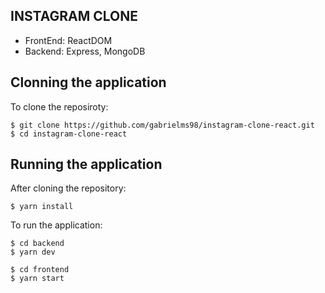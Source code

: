 ## INSTAGRAM CLONE

- FrontEnd: ReactDOM
- Backend: Express, MongoDB

## Clonning the application

To clone the reposiroty:
```console
$ git clone https://github.com/gabrielms98/instagram-clone-react.git
$ cd instagram-clone-react
```

## Running the application

After cloning the repository:
```console
$ yarn install
```

To run the application:
```console
$ cd backend 
$ yarn dev

$ cd frontend
$ yarn start
```